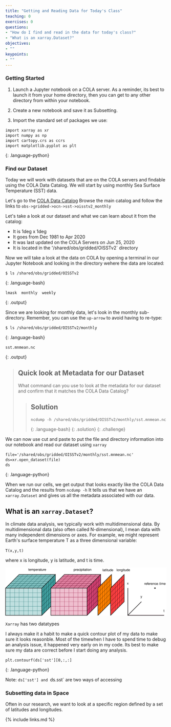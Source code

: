 ```yaml
---
title: "Getting and Reading Data for Today's Class"
teaching: 0
exercises: 0
questions:
- "How do I find and read in the data for today's class?"
- "What is an xarray.Dataset?"
objectives:
- ""
keypoints:
- ""
---
```


### Getting Started

1. Launch a Jupyter notebook on a COLA server.  As a reminder, its best to launch it from your home directory, then you can get to any other directory from within your notebook.

2. Create a new notebook and save it as Subsetting.

3. Import the standard set of packages we use:

~~~
import xarray as xr
import numpy as np
import cartopy.crs as ccrs
import matplotlib.pyplot as plt
~~~
{: .language-python}

### Find our Dataset
 
Today we will work with datasets that are on the COLA servers and findable using the COLA Data Catalog.
We will start by using monthly Sea Surface Temperature (SST) data.

Let's go to the [COLA Data Catalog](https://kpegion.github.io/COLA-DATASETS-CATALOG/)
Browse the main catalog and follow the links to `obs->gridded->ocn->sst->oisstv2_monthly`

Let's take a look at our dataset and what we can learn about it from the catalog:
* It is 1deg x 1deg
* It goes from Dec 1981 to Apr 2020
* It was last updated on the COLA Servers on Jun 25, 2020
* It is located in the '/shared/obs/gridded/OISSTv2` directory

Now we will take a look at the data on COLA by opening a terminal in our Jupyter Notebook and looking in the directory wehere the data are located:

~~~
$ ls /shared/obs/gridded/OISSTv2
~~~
{: .language-bash}

~~~
lmask  monthly  weekly
~~~
{: .output}

Since we are looking for monthly data, let's look in the monthly sub-directory.  Remember, you can use the `up-arrow` to avoid having to re-type:
~~~
$ ls /shared/obs/gridded/OISSTv2/monthly
~~~
{: .language-bash}

~~~
sst.mnmean.nc
~~~
{: .output}

> ## Quick look at Metadata for our Dataset
>
> What command can you use to look at the metadata for our dataset and confirm that it
> matches the COLA Data Catalog?
>
> > ## Solution
> > ~~~
> > ncdump -h /shared/obs/gridded/OISSTv2/monthly/sst.mnmean.nc
> > ~~~
> > {: .language-bash}
> {: .solution}
{: .challenge}

We can now use cut and paste to put the file and directory information into our notebook and read our dataset using `xarray`

~~~
file='/shared/obs/gridded/OISSTv2/monthly/sst.mnmean.nc'
ds=xr.open_dataset(file)
ds
~~~
{: .language-python}

When we run our cells, we get output that looks exactly like the COLA Data Catalog and the results from `ncdump -h`
It tells us that we have an `xarray.Dataset` and gives us all the metadata associated with our data. 

## What is an `xarray.Dataset`?

In climate data analysis, we typically work with multidimensional data. By multidimensional data (also often called N-dimensional), I mean data with many independent dimensions or axes. For example, we might represent Earth's surface temperature T as a three dimensional variable:

`T(x,y,t)`

where x is longitude, y is latitude, and t is time.

![N-dimensional Data Schematic](../fig/dataset-diagraml.png)

`Xarray` has two datatypes 

I always make it a habit to make a quick contour plot of my data to make sure it looks reasonble.  Most of the timewhen I have to spend time to debug an analysis issue, it happened very early on in my code.  Its best to make sure my data are correct before I start doing any analysis.

~~~
plt.contourf(ds['sst'][0,:,:]
~~~
{: .language-python}

Note: `ds['sst'] and `ds.sst` are two ways of accessing 

### Subsetting data in Space

Often in our research, we want to look at a specific region defined by a set of latitudes and longitudes. 





{% include links.md %}

